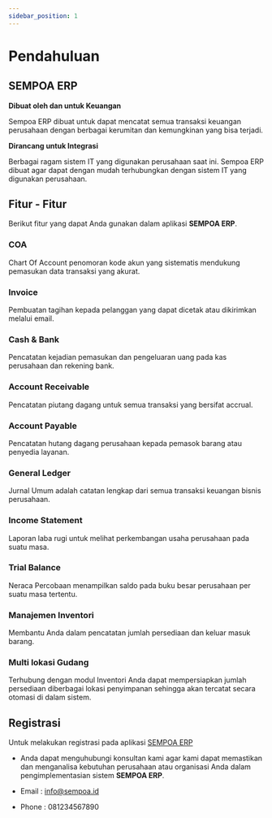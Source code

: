 ```yaml
---
sidebar_position: 1
---
```


# Pendahuluan
 ## SEMPOA ERP
**Dibuat oleh dan untuk Keuangan**

Sempoa ERP dibuat untuk dapat mencatat semua transaksi keuangan perusahaan dengan berbagai kerumitan dan kemungkinan yang bisa terjadi.


**Dirancang untuk Integrasi**

Berbagai ragam sistem IT yang digunakan perusahaan saat ini. Sempoa ERP dibuat agar dapat dengan mudah terhubungkan dengan sistem IT yang digunakan perusahaan.

## Fitur - Fitur
Berikut fitur yang dapat Anda gunakan dalam aplikasi **SEMPOA ERP**.

### COA
Chart Of Account penomoran kode akun yang sistematis mendukung pemasukan data transaksi yang akurat.

### Invoice
Pembuatan tagihan kepada pelanggan yang dapat dicetak atau dikirimkan melalui email.
    
### Cash & Bank
Pencatatan kejadian pemasukan dan pengeluaran uang pada kas perusahaan dan rekening bank.

### Account Receivable
Pencatatan piutang dagang untuk semua transaksi yang bersifat accrual.

### Account Payable
Pencatatan hutang dagang perusahaan kepada pemasok barang atau penyedia layanan.

### General Ledger
Jurnal Umum adalah catatan lengkap dari semua transaksi keuangan bisnis perusahaan.

### Income Statement
Laporan laba rugi untuk melihat perkembangan usaha perusahaan pada suatu masa.

### Trial Balance
Neraca Percobaan menampilkan saldo pada buku besar perusahaan per suatu masa tertentu.

### Manajemen Inventori
Membantu Anda dalam pencatatan jumlah persediaan dan keluar masuk barang.

### Multi lokasi Gudang
Terhubung dengan modul Inventori Anda dapat mempersiapkan jumlah persediaan diberbagai lokasi penyimpanan sehingga akan tercatat secara otomasi di dalam sistem.

## Registrasi
Untuk melakukan registrasi pada aplikasi [SEMPOA ERP](https://demo.sempoa.id)
  - Anda dapat menguhubungi konsultan kami agar kami dapat memastikan dan menganalisa kebutuhan perusahaan     atau organisasi Anda dalam pengimplementasian sistem **SEMPOA ERP**.
  
  - Email : info@sempoa.id
  - Phone : 081234567890